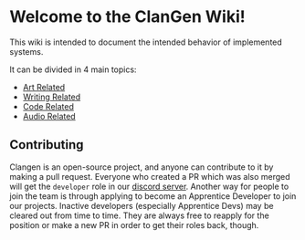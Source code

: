 # Welcome to the ClanGen Wiki! 

This wiki is intended to document the intended behavior of implemented systems. 

It can be divided in 4 main topics:
* [Art Related](https://github.com/ClanGenOfficial/clangen/wiki/%5BArt%5D-%E2%80%90-Basic)
* [Writing Related](https://github.com/ClanGenOfficial/clangen/wiki/%5BWriting%5D-%E2%80%90-Basic)
* [Code Related](https://github.com/ClanGenOfficial/clangen/wiki/%5BCode%5D-%E2%80%90-Basic)
* [Audio Related](https://github.com/ClanGenOfficial/clangen/wiki/%5BAudio%5D-%E2%80%90-Basic)

## Contributing
Clangen is an open-source project, and anyone can contribute to it by making a pull request. Everyone who created a PR which was also merged will get the `developer` role in our [discord server](https://discord.com/invite/clangen). Another way for people to join the team is through applying to become an Apprentice Developer to join our projects. Inactive developers (especially Apprentice Devs) may be cleared out from time to time. They are always free to reapply for the position or make a new PR in order to get their roles back, though.

